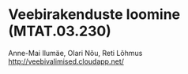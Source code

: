 # Veebirakenduste loomine (MTAT.03.230)
Anne-Mai Ilumäe, Olari Nõu, Reti Lõhmus
http://veebivalimised.cloudapp.net/
